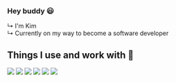 <!-- Welcome -->
### Hey buddy 😃

↳ I'm Kim
</br>↳ Currently on my way to become a software developer

## Things I use and work with 🔨 
![](https://img.shields.io/badge/OS-Windows-informational?style=flat&logo=Windows&logoColor=white&color=1E90FF)
![](https://img.shields.io/badge/IDE-Eclipse-informational?style=flat&logo=Eclipse&logoColor=white&color=1E90FF)
![](https://img.shields.io/badge/IDE-Visual%20Studio-informational?style=flat&logo=Visual-Studio&logoColor=white&color=1E90FF)
![](https://img.shields.io/badge/Language-Java-informational?style=flat&logo=Java&logoColor=white&color=1E90FF)
![](https://img.shields.io/badge/Language-C_Sharp-informational?style=flat&logo=C-Sharp&logoColor=white&color=1E90FF)
![](https://img.shields.io/badge/Tools-Maven-informational?style=flat&logo=circle&logoColor=white&color=1E90FF)
